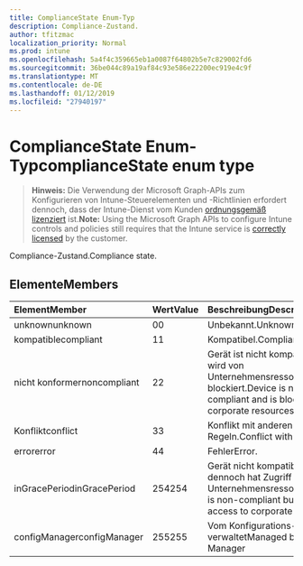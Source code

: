```yaml
---
title: ComplianceState Enum-Typ
description: Compliance-Zustand.
author: tfitzmac
localization_priority: Normal
ms.prod: intune
ms.openlocfilehash: 5a4f4c359665eb1a0087f64802b5e7c829002fd6
ms.sourcegitcommit: 36be044c89a19af84c93e586e22200ec919e4c9f
ms.translationtype: MT
ms.contentlocale: de-DE
ms.lasthandoff: 01/12/2019
ms.locfileid: "27940197"
---
```

# <a name="compliancestate-enum-type"></a><span data-ttu-id="cba46-103">ComplianceState Enum-Typ</span><span class="sxs-lookup"><span data-stu-id="cba46-103">complianceState enum type</span></span>

> <span data-ttu-id="cba46-104">**Hinweis:** Die Verwendung der Microsoft Graph-APIs zum Konfigurieren von Intune-Steuerelementen und -Richtlinien erfordert dennoch, dass der Intune-Dienst vom Kunden [ordnungsgemäß lizenziert](https://go.microsoft.com/fwlink/?linkid=839381) ist.</span><span class="sxs-lookup"><span data-stu-id="cba46-104">**Note:** Using the Microsoft Graph APIs to configure Intune controls and policies still requires that the Intune service is [correctly licensed](https://go.microsoft.com/fwlink/?linkid=839381) by the customer.</span></span>

<span data-ttu-id="cba46-105">Compliance-Zustand.</span><span class="sxs-lookup"><span data-stu-id="cba46-105">Compliance state.</span></span>
## <a name="members"></a><span data-ttu-id="cba46-106">Elemente</span><span class="sxs-lookup"><span data-stu-id="cba46-106">Members</span></span>
|<span data-ttu-id="cba46-107">Element</span><span class="sxs-lookup"><span data-stu-id="cba46-107">Member</span></span>|<span data-ttu-id="cba46-108">Wert</span><span class="sxs-lookup"><span data-stu-id="cba46-108">Value</span></span>|<span data-ttu-id="cba46-109">Beschreibung</span><span class="sxs-lookup"><span data-stu-id="cba46-109">Description</span></span>|
|:---|:---|:---|
|<span data-ttu-id="cba46-110">unknown</span><span class="sxs-lookup"><span data-stu-id="cba46-110">unknown</span></span>|<span data-ttu-id="cba46-111">0</span><span class="sxs-lookup"><span data-stu-id="cba46-111">0</span></span>|<span data-ttu-id="cba46-112">Unbekannt.</span><span class="sxs-lookup"><span data-stu-id="cba46-112">Unknown.</span></span>|
|<span data-ttu-id="cba46-113">kompatible</span><span class="sxs-lookup"><span data-stu-id="cba46-113">compliant</span></span>|<span data-ttu-id="cba46-114">1</span><span class="sxs-lookup"><span data-stu-id="cba46-114">1</span></span>|<span data-ttu-id="cba46-115">Kompatibel.</span><span class="sxs-lookup"><span data-stu-id="cba46-115">Compliant.</span></span>|
|<span data-ttu-id="cba46-116">nicht konformer</span><span class="sxs-lookup"><span data-stu-id="cba46-116">noncompliant</span></span>|<span data-ttu-id="cba46-117">2</span><span class="sxs-lookup"><span data-stu-id="cba46-117">2</span></span>|<span data-ttu-id="cba46-118">Gerät ist nicht kompatibel und wird von Unternehmensressourcen blockiert.</span><span class="sxs-lookup"><span data-stu-id="cba46-118">Device is non-compliant and is blocked from corporate resources.</span></span>|
|<span data-ttu-id="cba46-119">Konflikt</span><span class="sxs-lookup"><span data-stu-id="cba46-119">conflict</span></span>|<span data-ttu-id="cba46-120">3</span><span class="sxs-lookup"><span data-stu-id="cba46-120">3</span></span>|<span data-ttu-id="cba46-121">Konflikt mit anderen Regeln.</span><span class="sxs-lookup"><span data-stu-id="cba46-121">Conflict with other rules.</span></span>|
|<span data-ttu-id="cba46-122">error</span><span class="sxs-lookup"><span data-stu-id="cba46-122">error</span></span>|<span data-ttu-id="cba46-123">4</span><span class="sxs-lookup"><span data-stu-id="cba46-123">4</span></span>|<span data-ttu-id="cba46-124">Fehler</span><span class="sxs-lookup"><span data-stu-id="cba46-124">Error.</span></span>|
|<span data-ttu-id="cba46-125">inGracePeriod</span><span class="sxs-lookup"><span data-stu-id="cba46-125">inGracePeriod</span></span>|<span data-ttu-id="cba46-126">254</span><span class="sxs-lookup"><span data-stu-id="cba46-126">254</span></span>|<span data-ttu-id="cba46-127">Gerät nicht kompatibel ist, aber dennoch hat Zugriff auf Unternehmensressourcen</span><span class="sxs-lookup"><span data-stu-id="cba46-127">Device is non-compliant but still has access to corporate resources</span></span>|
|<span data-ttu-id="cba46-128">configManager</span><span class="sxs-lookup"><span data-stu-id="cba46-128">configManager</span></span>|<span data-ttu-id="cba46-129">255</span><span class="sxs-lookup"><span data-stu-id="cba46-129">255</span></span>|<span data-ttu-id="cba46-130">Vom Konfigurations-Manager verwaltet</span><span class="sxs-lookup"><span data-stu-id="cba46-130">Managed by Config Manager</span></span>|



